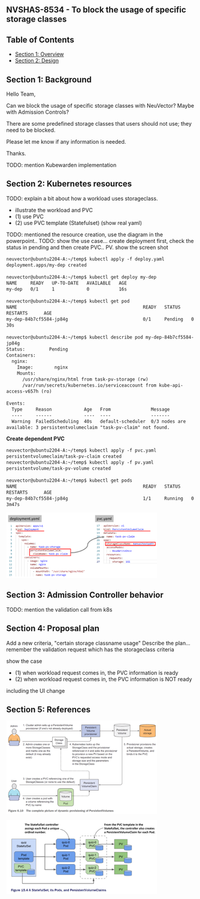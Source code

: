 ## NVSHAS-8534 - To block the usage of specific storage classes

## Table of Contents

- [Section 1: Overview](#section-1-overview)
- [Section 2: Design](#section-2-design)

## Section 1: Background

Hello Team,

Can we block the usage of specific storage classes with NeuVector? Maybe with Admission Controls?

There are some predefined storage classes that users should not use; they need to be blocked.

Please let me know if any information is needed.

Thanks.

TODO: mention Kubewarden implementation

## Section 2: Kubernetes resources

TODO: explain a bit about how a workload uses storageclass.

- illustrate the workload and PVC
- (1) use PVC
- (2) use PVC template (Statefulset)
  (show real yaml)

TODO: mentioned the resource creation, use the diagram in the powerpoint..
TODO: show the use case... create deployment first, check the status in pending and then create PVC.. PV. show the screen shot

```
neuvector@ubuntu2204-A:~/temp$ kubectl apply -f deploy.yaml
deployment.apps/my-dep created

neuvector@ubuntu2204-A:~/temp$ kubectl get deploy my-dep
NAME     READY   UP-TO-DATE   AVAILABLE   AGE
my-dep   0/1     1            0           16s

neuvector@ubuntu2204-A:~/temp$ kubectl get pod
NAME                                               READY   STATUS    RESTARTS      AGE
my-dep-84b7cf5584-jp84g                            0/1     Pending   0             30s

neuvector@ubuntu2204-A:~/temp$ kubectl describe pod my-dep-84b7cf5584-jp84g
Status:         Pending
Containers:
  nginx:
    Image:        nginx
    Mounts:
      /usr/share/nginx/html from task-pv-storage (rw)
      /var/run/secrets/kubernetes.io/serviceaccount from kube-api-access-v657h (ro)

Events:
  Type     Reason            Age   From               Message
  ----     ------            ----  ----               -------
  Warning  FailedScheduling  40s   default-scheduler  0/3 nodes are available: 3 persistentvolumeclaim "task-pv-claim" not found.
```

**Create dependent PVC**

```
neuvector@ubuntu2204-A:~/temp$ kubectl apply -f pvc.yaml
persistentvolumeclaim/task-pv-claim created
neuvector@ubuntu2204-A:~/temp$ kubectl apply -f pv.yaml
persistentvolume/task-pv-volume created

neuvector@ubuntu2204-A:~/temp$ kubectl get pods
NAME                                               READY   STATUS    RESTARTS      AGE
my-dep-84b7cf5584-jp84g                            1/1     Running   0             3m47s
```

<p align="left">
<img src="./materials/pvc-3.png" width="80%">
</p>

## Section 3: Admission Controller behavior

TODO: mention the validation call from k8s

## Section 4: Proposal plan

Add a new criteria, "certain storage classname usage"
Describe the plan... remember the validation request which has the storageclass criteria

show the case

- (1) when workload request comes in, the PVC information is ready
- (2) when workload request comes in, the PVC information is NOT ready

including the UI change

## Section 5: References

<p align="left">
<img src="./materials/pvc-1.png" width="80%">
</p>

<p align="left">
<img src="./materials/pvc-2.png" width="80%">
</p>
